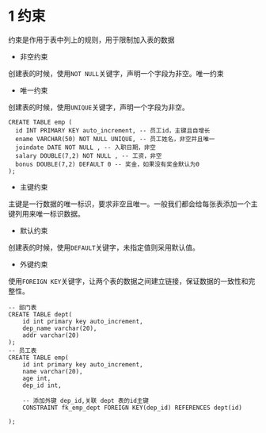 # 1 约束

约束是作用于表中列上的规则，用于限制加入表的数据

- 非空约束

创建表的时候，使用`NOT NULL`关键字，声明一个字段为非空。唯一约束

- 唯一约束

创建表的时候，使用`UNIQUE`关键字，声明一个字段为非空。

```mysql
CREATE TABLE emp (
  id INT PRIMARY KEY auto_increment, -- 员工id，主键且自增长
  ename VARCHAR(50) NOT NULL UNIQUE, -- 员工姓名，非空并且唯一
  joindate DATE NOT NULL , -- 入职日期，非空
  salary DOUBLE(7,2) NOT NULL , -- 工资，非空
  bonus DOUBLE(7,2) DEFAULT 0 -- 奖金，如果没有奖金默认为0
);
```

- 主键约束

主键是一行数据的唯一标识，要求非空且唯一。一般我们都会给每张表添加一个主键列用来唯一标识数据。

- 默认约束

创建表的时候，使用`DEFAULT`关键字，未指定值则采用默认值。

- 外键约束

使用`FOREIGN KEY`关键字，让两个表的数据之间建立链接，保证数据的一致性和完整性。

```mysql
-- 部门表
CREATE TABLE dept(
	id int primary key auto_increment,
	dep_name varchar(20),
	addr varchar(20)
);
-- 员工表 
CREATE TABLE emp(
	id int primary key auto_increment,
	name varchar(20),
	age int,
	dep_id int,

	-- 添加外键 dep_id,关联 dept 表的id主键
	CONSTRAINT fk_emp_dept FOREIGN KEY(dep_id) REFERENCES dept(id)
		
);
```

